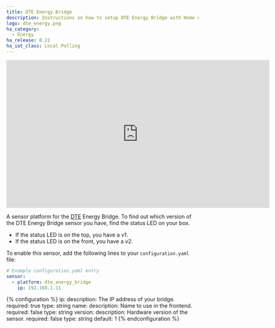 ```yaml
---
title: DTE Energy Bridge
description: Instructions on how to setup DTE Energy Bridge with Home Assistant.
logo: dte_energy.png
ha_category:
  - Energy
ha_release: 0.21
ha_iot_class: Local Polling
---
```


<iframe width="690" height="388" src="https://www.youtube.com/embed/L9gWpcCjsGs" frameborder="0" allow="accelerometer; autoplay; encrypted-media; gyroscope; picture-in-picture" allowfullscreen></iframe>

A sensor platform for the [DTE](https://www.newlook.dteenergy.com/) Energy Bridge. To find out which version of the DTE Energy Bridge sensor you have, find the status LED on your box.

 - If the status LED is on the top, you have a v1.
 - If the status LED is on the front, you have a v2.

To enable this sensor, add the following lines to your `configuration.yaml` file:

```yaml
# Example configuration.yaml entry
sensor:
  - platform: dte_energy_bridge
    ip: 192.168.1.11
```

{% configuration %}
ip:
  description: The IP address of your bridge.
  required: true
  type: string
name:
  description: Name to use in the frontend.
  required: false
  type: string
version:
  description: Hardware version of the sensor.
  required: false
  type: string
  default: 1
{% endconfiguration %}
